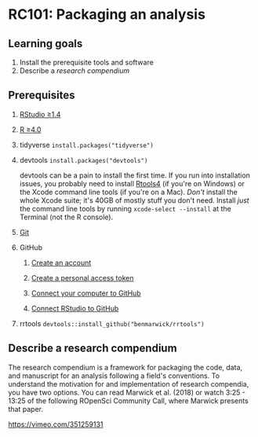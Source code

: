 # RC101: Packaging an analysis

## Learning goals

1.  Install the prerequisite tools and software
2.  Describe a *research compendium*

## Prerequisites

1.  [RStudio ≥1.4](https://www.rstudio.com/products/rstudio/download/)

2.  [R ≥4.0](https://cran.r-project.org/)

3.  tidyverse `install.packages("tidyverse")`

4.  devtools `install.packages("devtools")`

    devtools can be a pain to install the first time. If you run into installation issues, you probably need to install [Rtools4](https://cran.r-project.org/bin/windows/Rtools/) (if you're on Windows) or the Xcode command line tools (if you're on a Mac). *Don't* install the whole Xcode suite; it's 40GB of mostly stuff you don't need. Install *just* the command line tools by running `xcode-select --install` at the Terminal (not the R console).

5.  [Git](https://happygitwithr.com/install-git.html)

6.  GitHub

    1.  [Create an account](https://github.com/join)

    2.  [Create a personal access token](https://happygitwithr.com/https-pat.html)

    3.  [Connect your computer to GitHub](https://happygitwithr.com/push-pull-github.html)

    4.  [Connect RStudio to GitHub](https://happygitwithr.com/rstudio-git-github.html)

7.  rrtools `devtools::install_github("benmarwick/rrtools")`

## Describe a research compendium

The research compendium is a framework for packaging the code, data, and manuscript for an analysis following a field's conventions. To understand the motivation for and implementation of research compendia, you have two options. You can read Marwick et al. (2018) or watch 3:25 - 13:25 of the following ROpenSci Community Call, where Marwick presents that paper.

https://vimeo.com/351259131
